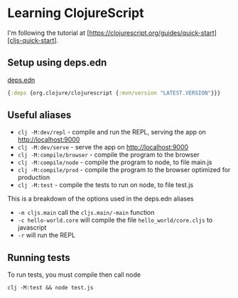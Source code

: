 # Learning ClojureScript

I'm following the tutorial at [https://clojurescript.org/guides/quick-start][cljs-quick-start].

## Setup using deps.edn

[deps.edn](./deps.edn)
```clojure
{:deps {org.clojure/clojurescript {:mvn/version "LATEST.VERSION"}}}
```

## Useful aliases

* `clj -M:dev/repl` - compile and run the REPL, serving the app on [http://localhost:9000](http://localhost:9000)
* `clj -M:dev/serve` - serve the app on [http://localhost:9000](http://localhost:9000)
* `clj -M:compile/browser` - compile the program to the browser
* `clj -M:compile/node` - compile the program to node, to file main.js
* `clj -M:compile/prod` - compile the program to the browser optimized for production
* `clj -M:test` - compile the tests to run on node, to file test.js

This is a breakdown of the options used in the deps.edn aliases

* `-m cljs.main` call the `cljs.main/-main` function
* `-c hello-world.core` will compile the file `hello_world/core.cljs` to javascript
* `-r` will run the REPL

## Running tests

To run tests, you must compile then call node

```shell
clj -M:test && node test.js
```

